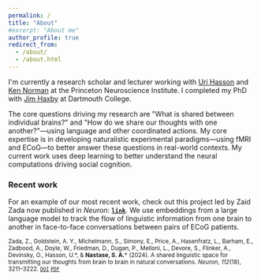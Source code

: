```yaml
---
permalink: /
title: "About"
#excerpt: "About me"
author_profile: true
redirect_from: 
  - /about/
  - /about.html
---
```


I'm currently a research scholar and lecturer working with [Uri Hasson](https://www.hassonlab.com/) and [Ken Norman](https://compmem.princeton.edu/) at the Princeton Neuroscience Institute. I completed my PhD with [Jim Haxby](http://haxbylab.dartmouth.edu/) at Dartmouth College.

The core questions driving my research are "What is shared between individual brains?" and "How do we share our thoughts with one another?"—using language and other coordinated actions. My core expertise is in developing naturalistic experimental paradigms—using fMRI and ECoG—to better answer these questions in real-world contexts. My current work uses deep learning to better understand the neural computations driving social cognition.

### Recent work
For an example of our most recent work, check out this project led by Zaid Zada now published in *Neuron*: **[`link`](https://doi.org/10.1016/j.neuron.2024.06.025)**. We use embeddings from a large language model to track the flow of linguistic information from one brain to another in face-to-face conversations between pairs of ECoG patients.

<sup>Zada, Z., Goldstein, A. Y., Michelmann, S., Simony, E., Price, A., Hasenfratz, L., Barham, E., Zadbood, A., Doyle, W., Friedman, D., Dugan, P., Melloni, L., Devore, S., Flinker, A., Devinsky, O., Hasson, U.\*, & **Nastase, S. A.**\* (2024). A shared linguistic space for transmitting our thoughts from brain to brain in natural conversations. *Neuron*, *112*(18), 3211–3222. [`DOI`](https://doi.org/10.1016/j.neuron.2024.06.025) [`PDF`](https://snastase.github.io/files/Zada_Neuron_2024.pdf)</sup>
